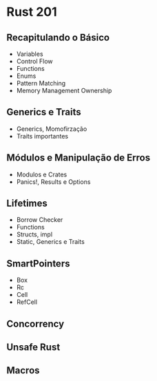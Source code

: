 # Rust 201

## Recapitulando o Básico

- Variables
- Control Flow
- Functions
- Enums
- Pattern Matching
- Memory Management Ownership

## Generics e Traits

- Generics, Momofirzação
- Traits importantes

## Módulos e Manipulação de Erros

- Modulos e Crates
- Panics!, Results e Options

## Lifetimes

- Borrow Checker
- Functions
- Structs, impl
- Static, Generics e Traits

## SmartPointers

- Box
- Rc
- Cell
- RefCell

## Concorrency

## Unsafe Rust

## Macros
